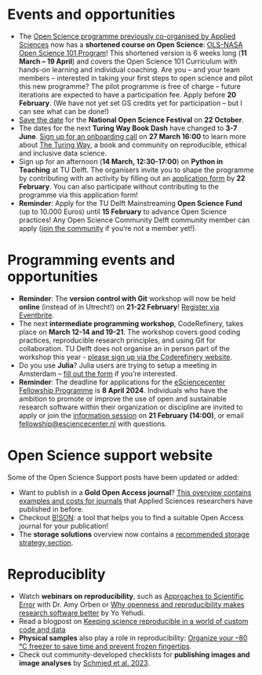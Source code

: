 # Events and opportunities

* The [Open Science programme previously co-organised by Applied Sciences](https://intranet.tudelft.nl/-/open-life-science-programme) now has a **shortened course on Open Science**: [OLS-NASA Open Science 101 Program](https://openlifesci.org/nasa)! This shortened version is 6 weeks long (**11 March – 19 April**) and covers the Open Science 101 Curriculum with hands-on learning and individual coaching. Are you – and your team members – interested in taking your first steps to open science and pilot this new programme? The pilot programme is free of charge – future iterations are expected to have a participation fee. Apply before **20 February**. (We have not yet set GS credits yet for participation – but I can see what can be done!)
* [Save the date]( https://www.openscience.nl/en/news/save-the-date-national-open-science-festival-will-take-place-on-22-october-2024) for the **National Open Science Festival** on **22 October**.
* The dates for the next **Turing Way Book Dash** have changed to **3-7 June**. [Sign up for an onboarding call](https://turing-uk.zoom.us/meeting/register/tJcscO6vpjIrGdKaQ_LeSBYr4XVZpMYmEjho#/registration) on **27 March 16:00** to learn more about [The Turing Way](https://the-turing-way.netlify.app/index.html), a book and community on reproducible, ethical and inclusive data science.
* Sign up for an afternoon (**14 March, 12:30-17:00**) on **Python in Teaching** at TU Delft. The organisers invite you to shape the programme by contributing with an activity by filling out an [application form]( https://www.tudelft.nl/evenementen/2024/teaching-academy/python-in-teaching-14-march) by **22 February**. You can also participate without contributing to the programme via this application form!
* **Reminder**: Apply for the TU Delft Mainstreaming **Open Science Fund** (up to 10.000 Euros) until **15 February** to advance Open Science practices! Any Open Science Community Delft community member can apply ([join the community](https://docs.google.com/forms/d/e/1FAIpQLSf2Cha-gy0J5mLzMvlTjT66XLn-c0TBo5FxYG0-JC9TE5aMBw/viewform) if you’re not a member yet!). 

# Programming events and opportunities

* **Reminder**: The **version control with Git** workshop will now be held **online** (instead of in Utrecht!) on **21-22 February**! 
[Register via Eventbrite](https://community.data.4tu.nl/2023/12/07/workshop-on-versioning-control-with-git/).
* The next **intermediate programming workshop**, CodeRefinery, takes place on **March 12-14 and 19-21**. 
The workshop covers good coding practices, reproducible research principles, and using Git for collaboration.
TU Delft does not organise an in person part of the workshop this year - [please sign up via the Coderefinery website](https://coderefinery.github.io/2024-03-12-workshop/).
* Do you use **Julia**? Julia users are trying to setup a meeting in Amsterdam – [fill out the form](https://forms.gle/CDTVtBoC3iRD6dJt9) if you’re interested.  
* **Reminder**: The deadline for applications for the [eSciencecenter Fellowship Programme](https://www.esciencecenter.nl/fellowship-programme/) is **8 April 2024**. 
Individuals who have the ambition to promote or improve the use of open and sustainable research software within their organization or discipline are invited to apply or join the [information session](https://www.eventbrite.nl/e/the-escience-center-fellowship-programme-information-session-tickets-765130936227) on **21 February (14:00)**, or email fellowship@esciencecenter.nl with questions.

# Open Science support website
Some of the Open Science Support posts have been updated or added: 
*	Want to publish in a **Gold Open Access journal**? [This overview contains examples and costs for journals](https://estherplomp.github.io/TNW-OS-support/posts/Open-access-TNW/) that Applied Sciences researchers have published in before.
  * Checkout [B!SON](https://service.tib.eu/bison/): a tool that helps you to find a suitable Open Access journal for your publication!
*	The **storage solutions** overview now contains a [recommended storage strategy section](https://estherplomp.github.io/TNW-OS-support/posts/storage-solutions/#storage-strategy-during-the-project).

# Reproduciblity
* Watch **webinars on reproducibility**, such as [Approaches to Scientific Error](https://www.youtube.com/watch?v=jNQky95-lhY) with Dr. Amy Orben or [Why openness and reproducibility makes research software better](https://www.youtube.com/watch?v=abij6ITfpUA) by Yo Yehudi.
* Read a blogpost on [Keeping science reproducible in a world of custom code and data](https://arstechnica.com/science/2021/11/keeping-science-reproducible-in-a-world-of-custom-code-and-data/)
*	**Physical samples** also play a role in reproducibility: [Organize your –80 °C freezer to save time and prevent frozen fingertips](https://www.nature.com/articles/d41586-024-00031-w). 
* Check out community-developed checklists for **publishing images and image analyses** by [Schmied et al. 2023](https://doi.org/10.1038/s41592-023-01987-9).
